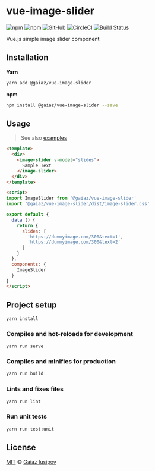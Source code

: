 # vue-image-slider

[![npm](https://img.shields.io/npm/v/@gaiaz/vue-image-slider.svg)](https://www.npmjs.com/package/@gaiaz/vue-image-slider)
[![npm](https://img.shields.io/npm/dt/@gaiaz/vue-image-slider.svg)](https://www.npmjs.com/package/@gaiaz/vue-image-slider)
[![GitHub](https://img.shields.io/github/license/gaiaz-iusipov/vue-image-slider.svg)](https://github.com/gaiaz-iusipov/vue-image-slider#license)
[![CircleCI](https://circleci.com/gh/gaiaz-iusipov/vue-image-slider.svg?style=svg)](https://circleci.com/gh/gaiaz-iusipov/vue-image-slider)
[![Build Status](https://travis-ci.org/gaiaz-iusipov/vue-image-slider.svg?branch=master)](https://travis-ci.org/gaiaz-iusipov/vue-image-slider)

Vue.js simple image slider component

## Installation

**Yarn**

```bash
yarn add @gaiaz/vue-image-slider
```

**npm**

```bash
npm install @gaiaz/vue-image-slider --save
```

## Usage

> See also [examples](https://github.com/gaiaz-iusipov/vue-image-slider/tree/master/src/examples)

```html
<template>
  <div>
    <image-slider v-model="slides">
      Sample Text
    </image-slider>
  </div>
</template>

<script>
import ImageSlider from '@gaiaz/vue-image-slider'
import '@gaiaz/vue-image-slider/dist/image-slider.css'

export default {
  data () {
    return {
      slides: [
        'https://dummyimage.com/300&text=1',
        'https://dummyimage.com/300&text=2'
      ]
    }
  },
  components: {
    ImageSlider
  }
}
</script>
```

## Project setup
```bash
yarn install
```

### Compiles and hot-reloads for development
```bash
yarn run serve
```

### Compiles and minifies for production
```bash
yarn run build
```

### Lints and fixes files
```bash
yarn run lint
```

### Run unit tests
```bash
yarn run test:unit
```

## License

[MIT](http://opensource.org/licenses/MIT) © [Gaiaz Iusipov](https://github.com/gaiaz-iusipov)
